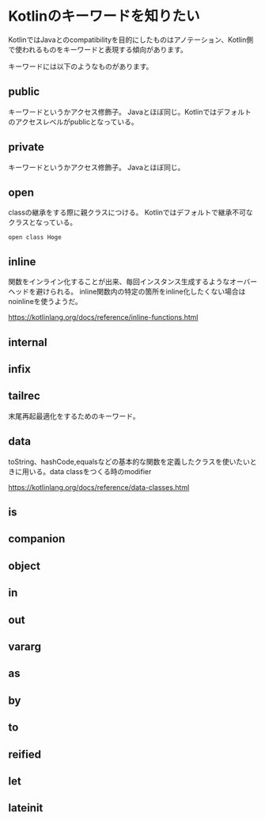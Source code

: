 
# Kotlinのキーワードを知りたい

KotlinではJavaとのcompatibilityを目的にしたものはアノテーション、Kotlin側で使われるものをキーワードと表現する傾向があります。

キーワードには以下のようなものがあります。

## public

キーワードというかアクセス修飾子。
Javaとほぼ同じ。Kotlinではデフォルトのアクセスレベルがpublicとなっている。

## private

キーワードというかアクセス修飾子。
Javaとほぼ同じ。


## open

classの継承をする際に親クラスにつける。
Kotlinではデフォルトで継承不可なクラスとなっている。

    open class Hoge

## inline

関数をインライン化することが出来、毎回インスタンス生成するようなオーバーヘッドを避けられる。
inline関数内の特定の箇所をinline化したくない場合はnoinlineを使うようだ。

https://kotlinlang.org/docs/reference/inline-functions.html

## internal
## infix
## tailrec

末尾再起最適化をするためのキーワード。


## data

toString、hashCode,equalsなどの基本的な関数を定義したクラスを使いたいときに用いる。data classをつくる時のmodifier


https://kotlinlang.org/docs/reference/data-classes.html

## is
## companion
## object
## in
## out
## vararg
## as
## by
## to
## reified
## let
## lateinit
